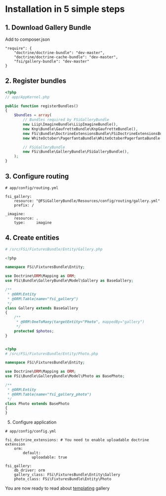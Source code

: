 # Installation in 5 simple steps

## 1. Download Gallery Bundle

Add to composer.json

```
"require": {
    "doctrine/doctrine-bundle": "dev-master",
    "doctrine/doctrine-cache-bundle": "dev-master",
    "fsi/gallery-bundle": "dev-master"
}
```

## 2. Register bundles

```php
<?php
// app/AppKernel.php

public function registerBundles()
{
    $bundles = array(
        // Bundles required by FSiGalleryBundle
        new Liip\ImagineBundle\LiipImagineBundle(),
        new Knp\Bundle\GaufretteBundle\KnpGaufretteBundle(),
        new FSi\Bundle\DoctrineExtensionsBundle\FSiDoctrineExtensionsBundle(),
        new WhiteOctober\PagerfantaBundle\WhiteOctoberPagerfantaBundle(),

        // FSiGalleryBundle
        new FSi\Bundle\GalleryBundle\FSiGalleryBundle(),
    );
}
```

## 3. Configure routing

```
# app/config/routing.yml

fsi_gallery:
    resource: "@FSiGalleryBundle/Resources/config/routing/gallery.yml"
    prefix: /

_imagine:
    resource: .
    type:     imagine
```

## 4. Create entities

```php
# /src/FSi/FixturesBundle/Entity/Gallery.php

<?php

namespace FSi\FixturesBundle\Entity;

use Doctrine\ORM\Mapping as ORM;
use FSi\Bundle\GalleryBundle\Model\Gallery as BaseGallery;

/**
 * @ORM\Entity
 * @ORM\Table(name="fsi_gallery")
 */
class Gallery extends BaseGallery
{
    /**
     * @ORM\OneToMany(targetEntity="Photo", mappedBy="gallery")
     */
    protected $photos;
}

```

```php

<?php
# /src/FSi/FixturesBundle/Entity/Photo.php

namespace FSi\FixturesBundle\Entity;

use Doctrine\ORM\Mapping as ORM;
use FSi\Bundle\GalleryBundle\Model\Photo as BasePhoto;

/**
 * @ORM\Entity
 * @ORM\Table(name="fsi_gallery_photo")
 */
class Photo extends BasePhoto
{
}
```
5. Configure application

```
# app/config/config.yml

fsi_doctrine_extensions: # You need to enable uploadable doctrine extension
    orm:
        default:
            uploadable: true

fsi_gallery:
    db_driver: orm
    gallery_class: FSi\FixturesBundle\Entity\Gallery
    photo_class: FSi\FixturesBundle\Entity\Photo
```

You are now ready to read about [templating](templating.md) gallery


